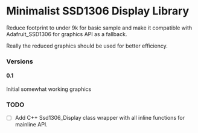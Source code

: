 # Minimalist SSD1306 Display Library

Reduce footprint to under 9k for basic sample and make it compatible
with Adafruit_SSD1306 for graphics API as a fallback.

Really the reduced graphics should be used for better efficiency.

### Versions

#### 0.1

Initial somewhat working graphics


### TODO

* [ ] Add C++ Ssd1306_Display class wrapper with all inline functions
      for mainline API.



